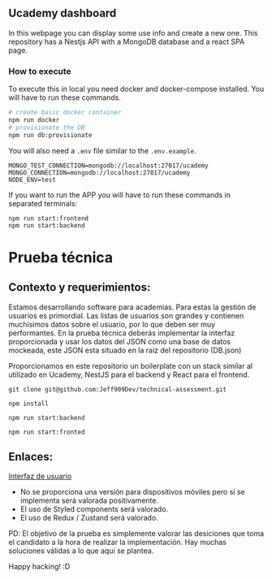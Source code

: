 ## Ucademy dashboard

In this webpage you can display some use info and create a new one. This repository has a Nestjs API with a MongoDB database and a react SPA page.

### How to execute

To execute this in local you need docker and docker-compose installed. You will have to run these commands.

```bash
# create basic docker container
npm run docker
# provisionate the DB
npm run db:provisionate
```

You will also need a `.env` file similar to the `.env.example`.

```
MONGO_TEST_CONNECTION=mongodb://localhost:27017/ucademy
MONGO_CONNECTION=mongodb://localhost:27017/ucademy
NODE_ENV=test
```

If you want to run the APP you will have to run these commands in separated terminals:

```
npm run start:frontend
npm run start:backend
```

# Prueba técnica

## Contexto y requerimientos:

Estamos desarrollando software para academias. Para estas la gestión de usuarios es primordial.
Las listas de usuarios son grandes y contienen muchísimos datos sobre el usuario,
por lo que deben ser muy performantes. En la prueba técnica deberás implementar la interfaz proporcionada y
usar los datos del JSON como una base de datos mockeada, este JSON esta situado en la raíz del repositorio (DB.json)

Proporcionamos en este repositorio un boilerplate con un stack similar al utilizado en Ucademy, NestJS para el backend y React para
el frontend.

`git clone git@github.com:Jeff909Dev/technical-assessment.git`

`npm install`

`npm run start:backend`

`npm run start:fronted`

## Enlaces:

[Interfaz de usuario](https://www.figma.com/file/n7HkjhcVD6dZISm9fu5FNG/Prueba-T%C3%A9cnica?node-id=0%3A1)

- No se proporciona una versión para dispositivos móviles pero si se implementa será valorada positivamente.
- El uso de Styled components será valorado.
- El uso de Redux / Zustand será valorado.


PD: El objetivo de la prueba es simplemente valorar las desiciones que toma el candidato a la hora de realizar la implementación. Hay muchas soluciones válidas a lo que aquí se plantea.

Happy hacking! 
:D
